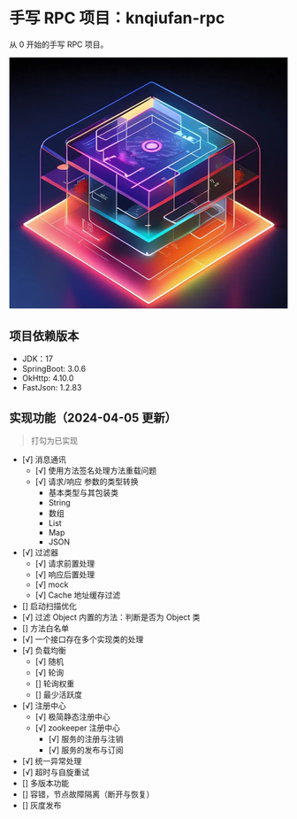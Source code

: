 # 手写 RPC 项目：knqiufan-rpc

从 0 开始的手写 RPC 项目。

![image](RPC.png)

## 项目依赖版本

* JDK：17
* SpringBoot: 3.0.6
* OkHttp: 4.10.0
* FastJson: 1.2.83

## 实现功能（2024-04-05 更新）
> 打勾为已实现
* [√] 消息通讯
  * [√] 使用方法签名处理方法重载问题
  * [√] 请求/响应 参数的类型转换
    * 基本类型与其包装类
    * String
    * 数组
    * List
    * Map
    * JSON
* [√] 过滤器
  * [√] 请求前置处理
  * [√] 响应后置处理
  * [√] mock
  * [√] Cache 地址缓存过滤
* [] 启动扫描优化
* [√] 过滤 Object 内置的方法：判断是否为 Object 类
* [] 方法白名单
* [√] 一个接口存在多个实现类的处理
* [√] 负载均衡
  * [√] 随机
  * [√] 轮询
  * [] 轮询权重
  * [] 最少活跃度
* [√] 注册中心
  * [√] 极简静态注册中心
  * [√] zookeeper 注册中心
    * [√] 服务的注册与注销
    * [√] 服务的发布与订阅
* [√] 统一异常处理
* [√] 超时与自旋重试
* [] 多版本功能
* [] 容错，节点故障隔离（断开与恢复）
* [] 灰度发布